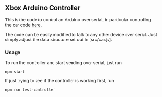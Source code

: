 ## Xbox Arduino Controller

This is the code to control an Arduino over serial, in particular controlling the car code [here](https://github.com/hroachewilson/trc_autonomous_vehicle).

The code can be easily modified to talk to any other device over serial. Just simply adjust the data structure set out in [src/car.js].

### Usage

To run the controller and start sending over serial, just run

```
npm start
```

If just trying to see if the controller is working first, run

```
npm run test-controller
```